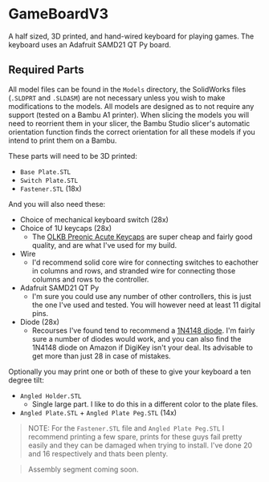 # GameBoardV3
A half sized, 3D printed, and hand-wired keyboard for playing games. The keyboard uses an Adafruit SAMD21 QT Py board.

## Required Parts
All model files can be found in the `Models` directory, the SolidWorks files (`.SLDPRT` and `.SLDASM`) are not necessary unless you wish to make modifications to the models. All models are designed as to not require any support (tested on a Bambu A1 printer). When slicing the models you will need to reorrient them in your slicer, the Bambu Studio slicer's automatic orientation function finds the correct orientation for all these models if you intend to print them on a Bambu.

These parts will need to be 3D printed:
* `Base Plate.STL`
* `Switch Plate.STL`
* `Fastener.STL` (18x)

And you will also need these:
* Choice of mechanical keyboard switch (28x)
* Choice of 1U keycaps (28x)
  * The [OLKB Preonic Acute Keycaps](https://drop.com/buy/drop-olkb-preonic-acute-keycaps) are super cheap and fairly good quality, and are what I've used for my build.
* Wire
  * I'd recommend solid core wire for connecting switches to eachother in columns and rows, and stranded wire for connecting those columns and rows to the controller.
* Adafruit SAMD21 QT Py
  * I'm sure you could use any number of other controllers, this is just the one I've used and tested. You will however need at least 11 digital pins.
* Diode (28x)
  * Recourses I've found tend to recommend a [1N4148 diode](https://www.digikey.com/en/products/detail/onsemi/1N4148/458603). I'm fairly sure a number of diodes would work, and you can also find the 1N4148 diode on Amazon if DigiKey isn't your deal. Its advisable to get more than just 28 in case of mistakes.

Optionally you may print one or both of these to give your keyboard a ten degree tilt:
* `Angled Holder.STL`
  * Single large part. I like to do this in a different color to the plate files.
* `Angled Plate.STL` + `Angled Plate Peg.STL` (14x)

> NOTE: For the `Fastener.STL` file and `Angled Plate Peg.STL` I recommend printing a few spare, prints for these guys fail pretty easily and they can be damaged when trying to install. I've done 20 and 16 respectively and thats been plenty.

> Assembly segment coming soon.
